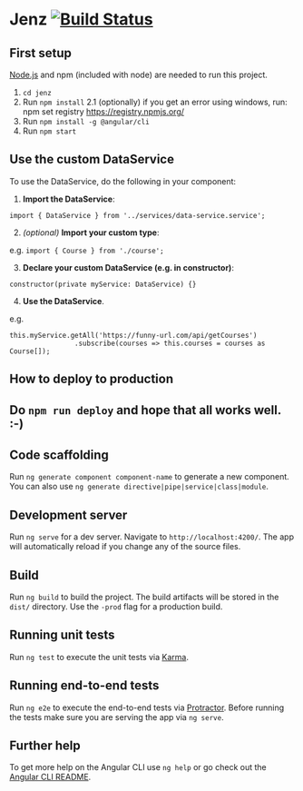 # Jenz [![Build Status](https://travis-ci.org/openHPI/jenz.svg?branch=master)](https://travis-ci.org/openHPI/jenz)
## First setup
[Node.js](https://nodejs.org/en/download/) and npm (included with node) are needed to run this project.
1. `cd jenz`
2. Run `npm install`
2.1 (optionally) if you get an error using windows, run: npm set registry https://registry.npmjs.org/
3. Run `npm install -g @angular/cli`
4. Run `npm start`

## Use the custom DataService
To use the DataService, do the following in your component:
1. **Import the DataService**:

 `import { DataService } from '../services/data-service.service';`

2. *(optional)* **Import your custom type**:

 e.g. `import { Course } from './course';`

3. **Declare your custom DataService (e.g. in constructor)**:

 `constructor(private myService: DataService) {}`

4. **Use the DataService**.

 e.g.
 ```
 this.myService.getAll('https://funny-url.com/api/getCourses')
                 .subscribe(courses => this.courses = courses as Course[]);
 ```

## How to deploy to production
Do `npm run deploy` and hope that all works well. :-)
---

## Code scaffolding

Run `ng generate component component-name` to generate a new component. You can also use `ng generate directive|pipe|service|class|module`.

## Development server

Run `ng serve` for a dev server. Navigate to `http://localhost:4200/`. The app will automatically reload if you change any of the source files.

## Build

Run `ng build` to build the project. The build artifacts will be stored in the `dist/` directory. Use the `-prod` flag for a production build.

## Running unit tests

Run `ng test` to execute the unit tests via [Karma](https://karma-runner.github.io).

## Running end-to-end tests

Run `ng e2e` to execute the end-to-end tests via [Protractor](http://www.protractortest.org/).
Before running the tests make sure you are serving the app via `ng serve`.

## Further help

To get more help on the Angular CLI use `ng help` or go check out the [Angular CLI README](https://github.com/angular/angular-cli/blob/master/README.md).
